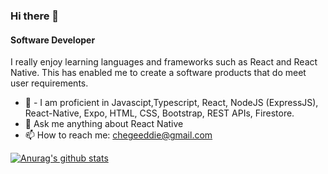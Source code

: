### Hi there 👋
#### Software Developer
I really enjoy learning languages and frameworks such as React and React Native. This has enabled me to create a software products that do meet user requirements.
 

- 🌱 -   I am proficient in Javascipt,Typescript, React, NodeJS (ExpressJS), React-Native, Expo,  HTML, CSS, Bootstrap, REST APIs, Firestore. 
- 💬 Ask me anything about React Native
- 📫 How to reach me: chegeeddie@gmail.com

[![Anurag's github stats](https://github-readme-stats.vercel.app/api?username=murimichege)](https://github.com/murimichege/github-readme-stats)
